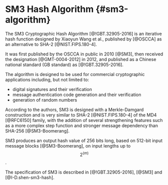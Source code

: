 # SM3 Hash Algorithm {#sm3-algorithm}

The SM3 Cryptographic Hash Algorithm [@!GBT.32905-2016] is an iterative hash
function designed by Xiaoyun Wang et al., published by [@OSCCA] as an
alternative to SHA-2 [@NIST.FIPS.180-4].

It was first published by the OSCCA in public in 2010 [@SM3], then received
the designation [@GMT-0004-2012] in 2012, and published as a Chinese national
standard (GB standard) as [@!GBT.32905-2016].

The algorithm is designed to be used for commercial cryptographic applications
including, but not limited to:

* digital signatures and their verification
* message authentication code generation and their verification
* generation of random numbers

According to the authors, SM3 is designed with a Merkle-Damgard construction
and is very similar to SHA-2 [@NIST.FIPS.180-4] of the MD4 [@RFC6150] family,
with the addition of several strengthening features such as a more complex
step function and stronger message dependency than SHA-256
[@SM3-Boomerang].

SM3 produces an output hash value of 256 bits long, based on 512-bit
input message blocks [@SM3-Boomerang], on input lengths up to $$2^(m)$$.

The specification of SM3 is described in [@!GBT.32905-2016], [@SM3] and
[@I-D.shen-sm3-hash].
